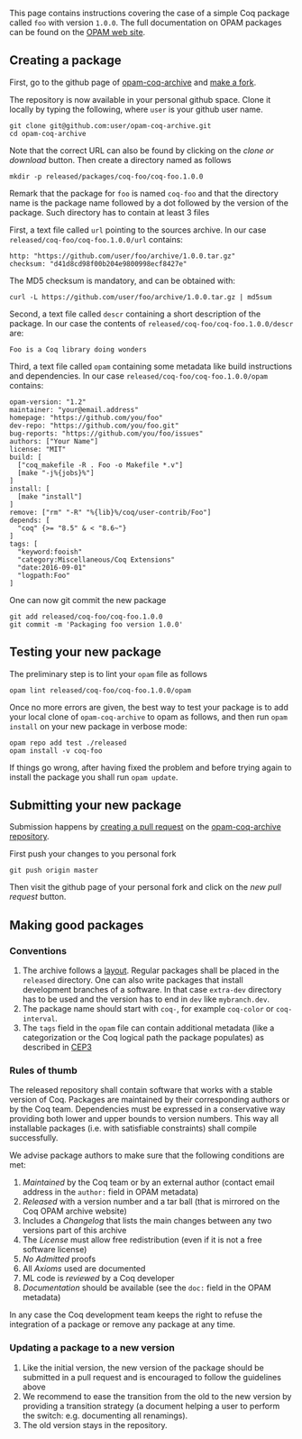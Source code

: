 
This page contains instructions covering the case of a simple Coq package
called `foo` with version `1.0.0`.
The full documentation on OPAM packages can be found on the [OPAM web site](http://opam.ocaml.org/).

## Creating a package

First, go to the github page of [opam-coq-archive](https://github.com/coq/opam-coq-archive) and [make a fork](https://help.github.com/articles/fork-a-repo/).

The repository is now available in your personal github space.
Clone it locally by typing the following, where `user` is your github user name.

    git clone git@github.com:user/opam-coq-archive.git
    cd opam-coq-archive

Note that the correct URL can also be found by clicking on the _clone_ _or_
_download_ button.  Then create a directory named as follows

    mkdir -p released/packages/coq-foo/coq-foo.1.0.0

Remark that the package for `foo` is named `coq-foo` and that the directory
name is the package name followed by a dot followed by the version of the
package.  Such directory has to contain at least 3 files
     
First, a text file called `url` pointing to the sources archive.
In our case `released/coq-foo/coq-foo.1.0.0/url` contains:

    http: "https://github.com/user/foo/archive/1.0.0.tar.gz"
    checksum: "d41d8cd98f00b204e9800998ecf8427e"

The MD5 checksum is mandatory, and can be obtained with:

    curl -L https://github.com/user/foo/archive/1.0.0.tar.gz | md5sum

Second, a text file called `descr` containing a short
description of the package.  In our case the contents of
`released/coq-foo/coq-foo.1.0.0/descr` are:

    Foo is a Coq library doing wonders

Third, a text file called `opam` containing some metadata like build
instructions and dependencies.  In our case
`released/coq-foo/coq-foo.1.0.0/opam` contains:

    opam-version: "1.2"
    maintainer: "your@email.address"
    homepage: "https://github.com/you/foo"
    dev-repo: "https://github.com/you/foo.git"
    bug-reports: "https://github.com/you/foo/issues"
    authors: ["Your Name"]
    license: "MIT"
    build: [
      ["coq_makefile -R . Foo -o Makefile *.v"]
      [make "-j%{jobs}%"]
    ]
    install: [
      [make "install"]
    ]
    remove: ["rm" "-R" "%{lib}%/coq/user-contrib/Foo"]
    depends: [
      "coq" {>= "8.5" & < "8.6~"}
    ]
    tags: [
      "keyword:fooish"
      "category:Miscellaneous/Coq Extensions"
      "date:2016-09-01"
      "logpath:Foo"
    ]

One can now git commit the new package

    git add released/coq-foo/coq-foo.1.0.0
    git commit -m 'Packaging foo version 1.0.0'

## Testing your new package

The preliminary step is to lint your `opam` file as follows

    opam lint released/coq-foo/coq-foo.1.0.0/opam

Once no more errors are given, the best way to test your package is to add your
local clone of `opam-coq-archive` to opam as follows, and then run `opam
install` on your new package in verbose mode:

    opam repo add test ./released
    opam install -v coq-foo

If things go wrong, after having fixed the problem and before trying again
to install the package you shall run `opam update`.

## Submitting your new package

Submission happens by [creating a pull request](https://help.github.com/articles/creating-a-pull-request/)
 on the [opam-coq-archive repository](https://github.com/coq/opam-coq-archive).

First push your changes to you personal fork

    git push origin master

Then visit the github page of your personal fork and click on the
_new_ _pull_ _request_ button.

## Making good packages



### Conventions

 1. The archive follows a [layout](layout.html).
    Regular packages shall be placed in the `released` directory.
    One can also write packages that install development branches of
    a software.  In that case `extra-dev` directory has to be used
    and the version has to end in `dev` like `mybranch.dev`.
 1. The package name should start with `coq-`, for example `coq-color` or
    `coq-interval`.
 2. The `tags` field in the `opam` file can contain additional metadata
    (like a categorization or the Coq logical path the package populates)
    as described in [CEP3](https://github.com/coq/ceps/blob/master/text/003-opam-metadata.md)

### Rules of thumb

The released repository shall contain software that works with a stable version
of Coq.  Packages are maintained by their corresponding authors or by the Coq
team.  Dependencies must be expressed in a conservative way providing both
lower and upper bounds to version numbers.  This way all installable packages
(i.e. with satisfiable constraints) shall compile successfully.

We advise package authors to make sure that the following conditions are
met:

 1. _Maintained_ by the Coq team or by an external author (contact email
    address in the `author:` field in OPAM metadata)
 1. _Released_ with a version number and a tar ball (that is mirrored on the Coq
    OPAM archive website)
 1. Includes a _Changelog_ that lists the main changes between any
    two versions part of this archive
 1. The _License_ must allow free redistribution (even if it is not a free
    software license)
 1. _No_ _Admitted_ proofs
 1. All _Axioms_ used are documented
 1. ML code is _reviewed_ by a Coq developer
 1. _Documentation_ should be available (see the `doc:` field in the
    OPAM metadata)

In any case the Coq development team keeps the right to refuse the integration
of a package or remove any package at any time.

### Updating a package to a new version

 1. Like the initial version, the new version of the package should be
    submitted in a pull request and is encouraged to follow the
    guidelines above
 1. We recommend to ease the transition from the old to the new version by
    providing a transition strategy (a document helping a user to perform the
    switch: e.g.  documenting all renamings).
 1. The old version stays in the repository.
